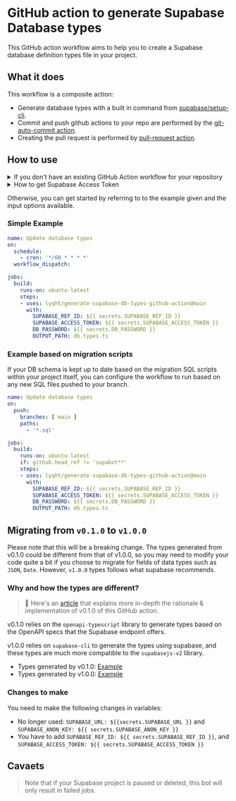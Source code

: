 # GitHub action to generate Supabase Database types

This GitHub action workflow aims to help you to create a Supabase database definition types file in your project.

## What it does

This workflow is a composite action:

- Generate database types with a built in command from [supabase/setup-cli](https://github.com/supabase/setup-cli).
- Commit and push github actions to your repo are performed by the [git-auto-commit action](https://github.com/stefanzweifel/git-auto-commit-action).
- Creating the pull request is performed by [pull-request action](https://github.com/repo-sync/pull-request).

## How to use

<details><summary>If you don't have an existing GitHub Action workflow for your repository</summary>

1. Create a folder `.github/workflows` if you don't have it already 
2. Inside that folder, create a YAML file say `update-types.yml`
3. In the `update-types.yml` file, you can copy the example below and modify it to your usage.
4. You can choose to declare the `schedule` with a cron expression to run the job at a specified frequency e.g. every day once.
</details>

<details><summary>How to get Supabase Access Token</summary>

Go to https://app.supabase.com/account/tokens and get a token there.

![](access_token_preview.png)

</details>


Otherwise, you can get started by referring to to the example given and the input options available.

### Simple Example

```yml
name: Update database types
on:
  schedule:
    - cron: '*/60 * * * *'
  workflow_dispatch:

jobs:
  build:
    runs-on: ubuntu-latest
    steps:
    - uses: lyqht/generate-supabase-db-types-github-action@main
      with:
        SUPABASE_REF_ID: ${{ secrets.SUPABASE_REF_ID }}
        SUPABASE_ACCESS_TOKEN: ${{ secrets.SUPABASE_ACCESS_TOKEN }}
        DB_PASSWORD: ${{ secrets.DB_PASSWORD }}
        OUTPUT_PATH: db.types.ts
```
### Example based on migration scripts

If your DB schema is kept up to date based on the migration SQL scripts within your project itself, you can configure the workflow to run based on any new SQL files pushed to your branch.

```yml
name: Update database types
on:
  push:
    branches: [ main ]
    paths:
      - '*.sql'

jobs:
  build:
    runs-on: ubuntu-latest
    if: github.head_ref != 'supabot**'
    steps:
    - uses: lyqht/generate-supabase-db-types-github-action@main
      with:
        SUPABASE_REF_ID: ${{ secrets.SUPABASE_REF_ID }}
        SUPABASE_ACCESS_TOKEN: ${{ secrets.SUPABASE_ACCESS_TOKEN }}
        DB_PASSWORD: ${{ secrets.DB_PASSWORD }}
        OUTPUT_PATH: db.types.ts
```

## Migrating from `v0.1.0` to `v1.0.0`

Please note that this will be a breaking change. The types generated from v0.1.0 could be different from that of v1.0.0, so you may need to modify your code quite a bit if you choose to migrate for fields of data types such as `JSON`, `Date`. However, `v1.0.0` types follows what supabase recommends.

### Why and how the types are different?

> 🔖 Here's an [article](https://blog.esteetey.dev/how-to-create-and-test-a-github-action-that-generates-types-from-supabase-database#heading-how-to-create-the-github-workflow) that explains more in-depth the rationale & implementation of v0.1.0 of this GitHub action.

v0.1.0 relies on the `openapi-typescript` library to generate types based on the OpenAPI specs that the Supabase endpoint offers.

v1.0.0 relies on `supabase-cli` to generate the types using supabase, and these types are much more compatible to the `supabasejs-v2` library.

- Types generated by v0.1.0: [Example](./exampleV010.ts)
- Types generated by v1.0.0: [Example](./exampleV100.ts)

### Changes to make

You need to make the following changes in variables:
- No longer used: `SUPABASE_URL: ${{secrets.SUPABASE_URL }}` and `SUPABASE_ANON_KEY: ${{ secrets.SUPABASE_ANON_KEY }}`
- You have to add `SUPABASE_REF_ID: ${{ secrets.SUPABASE_REF_ID }}`, and `SUPABASE_ACCESS_TOKEN: ${{ secrets.SUPABASE_ACCESS_TOKEN }}`


## Cavaets

> Note that if your Supabase project is paused or deleted, this bot will only result in failed jobs.
